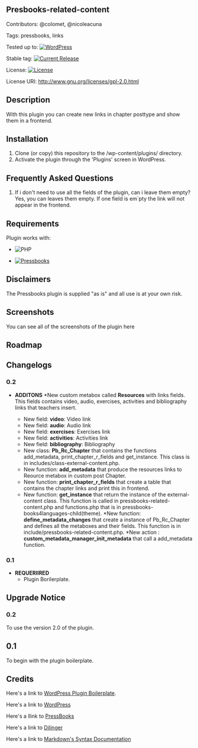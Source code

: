 ## Presbooks-related-content 

Contributors: @colomet,  @nicoleacuna

Tags: pressbooks, links

Tested up to: [![WordPress](https://img.shields.io/wordpress/v/akismet.svg)](https://wordpress.org/download/)


Stable tag: [![Current Release](https://img.shields.io/github/release/Books4Languages/pressbooks-metadata.svg)](https://github.com/Books4Languages/pressbooks-metadata/releases/latest/)

License:  [![License](https://img.shields.io/badge/license-GPL--2.0%2B-red.svg)](https://github.com/Books4Languages/pressbooks-metadata/blob/master/license.txt)

License URI: http://www.gnu.org/licenses/gpl-2.0.html

## Description  
With this plugin you can create new links in chapter posttype and show them in a frontend.

## Installation 
1. Clone (or copy) this repository to the /wp-content/plugins/ directory.
2. Activate the plugin through the  'Plugins' screen in WordPress.

## Frequently Asked Questions 
1. If i don't need to use all the fields of the plugin, can i leave them empty? Yes, you can leaves them empty. If one field is em`pty the link will not appear in the frontend.

## Requirements 
Plugin works with:

- ![PHP](https://img.shields.io/badge/PHP-5.6.X-blue.svg)

- [![Pressbooks](https://img.shields.io/badge/Pressbooks-V%203.9.9-red.svg)](https://github.com/pressbooks/pressbooks/releases/tag/3.9.9)

## Disclaimers 
The Pressbooks plugin is supplied "as is" and all use is at your own risk.

## Screenshots 
You can see all of the screenshots of the plugin here

## Roadmap


## Changelogs 
### 0.2
* **ADDITONS**
 *New custom metabox called **Resources** with links fields. This fields contains video, audio, exercises, activities and bibliography links that teachers insert.

	* New field: **video**: Video link
	* New field: **audio**: Audio link
	* New field: **exercises**: Exercises link
	* New field: **activities**: Activities link
	* New field: **bibliography**: Bibliography
	* New class: **Pb_Rc_Chapter** that contains the functions add_metadata, print_chapter_r_fields and get_instance. This class is in includes/class-external-content.php.
	* New function: **add_metadata** that produce the resources links to Reource metabox in custom post Chapter.
	* New function: **print_chapter_r_fields** that create a table that contains the chapter links and print this in frontend.
	* New function: **get_instance** that return the instance of the external-content class. This function is called in pressbooks-related-content.php and functions.php that is in pressbooks-books4languages-child(theme).
	*New function:  **define_metadata_changes** that create a instance of Pb_Rc_Chapter and defines all the metaboxes and their fields. This function is in include/pressbooks-related-content.php.
	*New action : **custom_metadata_manager_init_metadata** that call a add_metadata function.

### 0.1
* **REQUERIIRED**
	* Plugin Borilerplate. 

## Upgrade Notice 
### 0.2
To use the version 2.0 of the plugin.
## 0.1
To begin with the plugin boilerplate.

## Credits 
Here's a link to [WordPress Plugin Boilerplate](http://wppb.io/).

Here's a link to [WordPress](https://wordpress.org/)

Here's a llink to [PressBooks](https://pressbooks.org/get-involved/)

Here's a link to [Dilinger](http://dillinger.io/)

Here's a link to [Markdown's Syntax Documentation](https://daringfireball.net/projects/markdown/syntax)



